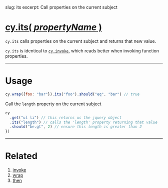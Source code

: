 slug: its
excerpt: Call properties on the current subject

# [cy.its( *propertyName* )](#usage)

`cy.its` calls properties on the current subject and returns that new value.

`cy.its` is identical to [`cy.invoke`](https://on.cypress.io/api/invoke), which reads better when invoking function properties.


***

# Usage

```javascript
cy.wrap({foo: "bar"}).its("foo").should("eq", "bar") // true
```

Call the `length` property on the current subject

```javascript
cy
  .get("ul li") // this returns us the jquery object
  .its("length") // calls the 'length' property returning that value
  .should("be.gt", 2) // ensure this length is greater than 2
})
```

***

# Related
1. [invoke](https://on.cypress.io/api/invoke)
2. [wrap](https://on.cypress.io/api/wrap)
3. [then](https://on.cypress.io/api/then)